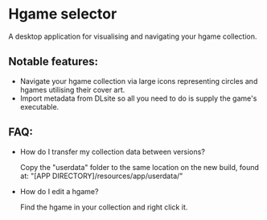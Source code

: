 # Hgame selector
A desktop application for visualising and navigating your hgame collection.

## Notable features:

- Navigate your hgame collection via large icons representing circles and hgames utilising their cover art.
- Import metadata from DLsite so all you need to do is supply the game's executable.

## FAQ:

- How do I transfer my collection data between versions?
	
	Copy the "userdata" folder to the same location on the new build, found at: "[APP DIRECTORY]/resources/app/userdata/"
	
- How do I edit a hgame?
	
	Find the hgame in your collection and right click it.
